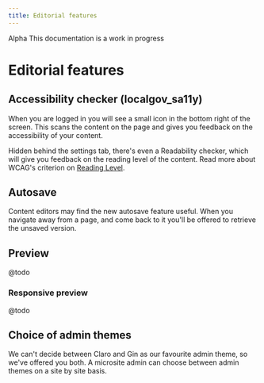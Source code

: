 ```yaml
---
title: Editorial features
---
```


<div class="alpha"><span>Alpha</span> This documentation is a work in progress</div>

# Editorial features

## Accessibility checker (localgov_sa11y)

When you are logged in you will see a small icon in the bottom right of the screen. This scans the content on the page and gives you feedback on the accessibility of your content.

Hidden behind the settings tab, there's even a Readability checker, which will give you feedback on the reading level of the content. Read more about WCAG's criterion on [Reading Level](https://www.w3.org/WAI/WCAG21/Understanding/reading-level.html). 

## Autosave

Content editors may find the new autosave feature useful. When you navigate away from a page, and come back to it you'll be offered to retrieve the unsaved version. 

## Preview

@todo

### Responsive preview

@todo

## Choice of admin themes

We can't decide between Claro and Gin as our favourite admin theme, so we've offered you both. A microsite admin can choose between admin themes on a site by site basis. 

